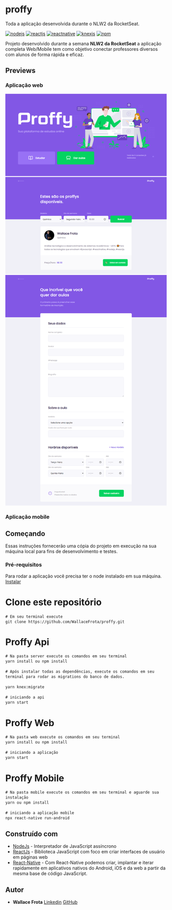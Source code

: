 # proffy
Toda a aplicação desenvolvida durante o NLW2 da RocketSeat.

[![nodejs](https://img.shields.io/badge/nodejs-12.16.3-026E00)](https://nodejs.org/en/download/)
[![reactjs](https://img.shields.io/badge/reactjs-16.13.1-61dafb)](https://reactjs.org/)
[![reactnative](https://img.shields.io/npm/v/react-native?color=%2300D7FE&label=react-native&style=plastic)](https://reactnative.dev/)
[![knexjs](https://img.shields.io/npm/v/knex?color=%23EE7A3B&label=knexjs&style=plastic)](https://knexjs.org/)
[![npm](https://img.shields.io/npm/v/npm?color=%23EE7A3B&label=npm&style=plastice&logo=npm)](https://npm.org/)

Projeto desenvolvido durante a semana **NLW2 da RocketSeat** a aplicação completa Web/Mobile tem como objetivo conectar professores diversos com alunos de forma rápida e eficaz.

## Previews
### Aplicação web
![proffy-web](https://github.com/WallaceFrota/proffy/blob/master/screenshots/preview-1.png?raw=true)
![proffy-web](https://github.com/WallaceFrota/proffy/blob/master/screenshots/preview-2.png?raw=true)
![proffy-web](https://github.com/WallaceFrota/proffy/blob/master/screenshots/preview-3.png?raw=true)
### Aplicação mobile

## Começando
Essas instruções fornecerão uma cópia do projeto em execução na sua máquina local para fins de desenvolvimento e testes.

### Pré-requisitos

Para rodar a aplicação você precisa ter o node instalado em sua máquina.
[Instalar](https://nodejs.org/en/docs/)

# Clone este repositório
```
# Em seu terminal execute
git clone https://github.com/WallaceFrota/proffy.git
```
# Proffy Api
```
# Na pasta server execute os comandos em seu terminal
yarn install ou npm install

# Após instalar todas as dependências, execute os comandos em seu terminal para rodar as migrations do banco de dados.

yarn knex:migrate

# iniciando a api
yarn start

```
# Proffy Web
```
# Na pasta web execute os comandos em seu terminal
yarn install ou npm install

# iniciando a aplicação
yarn start
```

# Proffy Mobile
```
# Na pasta mobile execute os comandos em seu terminal e aguarde sua instalação
yarn ou npm install

# iniciando a aplicação mobile
npx react-native run-android
```
## Construído com

* [NodeJs](https://nodejs.org/en/docs/) -  Interpretador de JavaScript assíncrono
* [ReactJs](https://reactjs.org/) -   Biblioteca JavaScript com foco em criar interfaces de usuário em páginas web
* [React-Native](http://reactnative.dev/docs/) - Com React-Native podemos criar, implantar e iterar rapidamente em aplicativos nativos do Android, iOS e da web a partir da mesma base de código JavaScript.

## Autor
* **Wallace Frota**
[Linkedin](https://linkedin.com/in/wallacefrota)
[GitHub](https://github.com/WallaceFrota)

